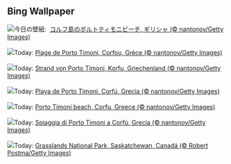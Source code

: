 ## Bing Wallpaper
![](https://www.bing.com/th?id=OHR.CorfuBeach_JA-JP8524757338_UHD.jpg&w=1000)今日の壁紙: &nbsp;[コルフ島のポルトティモニビーチ, ギリシャ (© nantonov/Getty Images)](https://www.bing.com/th?id=OHR.CorfuBeach_JA-JP8524757338_UHD.jpg)
<br><br/>
![](https://www.bing.com/th?id=OHR.CorfuBeach_FR-FR0913715646_UHD.jpg&w=1000)Today: [Plage de Porto Timoni, Corfou, Grèce (© nantonov/Getty Images)](https://www.bing.com/th?id=OHR.CorfuBeach_FR-FR0913715646_UHD.jpg)
<br><br/>
![](https://www.bing.com/th?id=OHR.CorfuBeach_DE-DE3578833784_UHD.jpg&w=1000)Today: [Strand von Porto Timoni, Korfu, Griechenland (© nantonov/Getty Images)](https://www.bing.com/th?id=OHR.CorfuBeach_DE-DE3578833784_UHD.jpg)
<br><br/>
![](https://www.bing.com/th?id=OHR.CorfuBeach_ES-ES8128022655_UHD.jpg&w=1000)Today: [Playa de Porto Timoni, Corfú, Grecia (© nantonov/Getty Images)](https://www.bing.com/th?id=OHR.CorfuBeach_ES-ES8128022655_UHD.jpg)
<br><br/>
![](https://www.bing.com/th?id=OHR.CorfuBeach_EN-GB3021537336_UHD.jpg&w=1000)Today: [Porto Timoni beach, Corfu, Greece (© nantonov/Getty Images)](https://www.bing.com/th?id=OHR.CorfuBeach_EN-GB3021537336_UHD.jpg)
<br><br/>
![](https://www.bing.com/th?id=OHR.CorfuBeach_IT-IT3660908629_UHD.jpg&w=1000)Today: [Spiaggia di Porto Timoni a Corfù, Grecia (© nantonov/Getty Images)](https://www.bing.com/th?id=OHR.CorfuBeach_IT-IT3660908629_UHD.jpg)
<br><br/>
![](https://www.bing.com/th?id=OHR.GrasslandsNationalParkSaskachewan_PT-BR8783608554_UHD.jpg&w=1000)Today: [Grasslands National Park, Saskatchewan, Canadá (© Robert Postma/Getty Images)](https://www.bing.com/th?id=OHR.GrasslandsNationalParkSaskachewan_PT-BR8783608554_UHD.jpg)
<br><br/>
